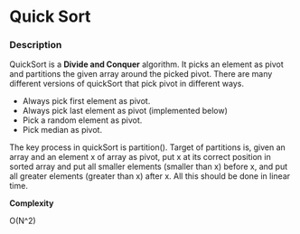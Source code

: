 # Quick Sort

### Description
QuickSort is a **Divide and Conquer** algorithm. It picks an element as pivot and partitions the given array around the picked pivot. There are many different versions of quickSort that pick pivot in different ways.
* Always pick first element as pivot.
* Always pick last element as pivot (implemented below)
* Pick a random element as pivot.
* Pick median as pivot.

The key process in quickSort is partition(). Target of partitions is, given an array and an element x of array as pivot, put x at its correct position in sorted array and put all smaller elements (smaller than x) before x, and put all greater elements (greater than x) after x. All this should be done in linear time.

**Сomplexity** 

O(N^2)